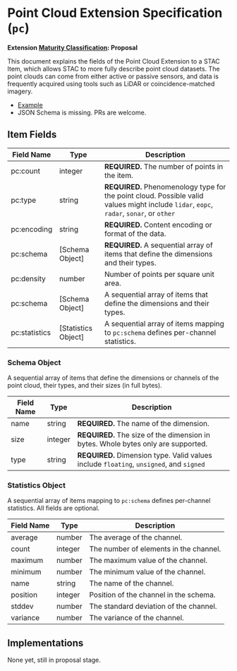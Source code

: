# Point Cloud Extension Specification (`pc`)

**Extension [Maturity Classification](../README.md#extension-maturity): Proposal**

This document explains the fields of the Point Cloud Extension to a STAC Item,
which allows STAC to more fully describe point cloud datasets. The point clouds can
come from either active or passive sensors, and data is frequently acquired using
tools such as LiDAR or coincidence-matched imagery.

- [Example](example-autzen.json)
- JSON Schema is missing. PRs are welcome.

## Item Fields

| Field Name    | Type                | Description |
| ------------- | ------------------- | ----------- |
| pc:count      | integer             | **REQUIRED.** The number of points in the item. |
| pc:type       | string              | **REQUIRED.** Phenomenology type for the point cloud. Possible valid values might include `lidar`, `eopc`, `radar`, `sonar`, or `other` |
| pc:encoding   | string              | **REQUIRED.** Content encoding or format of the data. |
| pc:schema     | [Schema Object]     | **REQUIRED.** A sequential array of items that define the dimensions and their types. |
| pc:density    | number              | Number of points per square unit area. |
| pc:schema     | [Schema Object]     | A sequential array of items that define the dimensions and their types. |
| pc:statistics | [Statistics Object] | A sequential array of items mapping to `pc:schema` defines per-channel statistics. |

### Schema Object

A sequential array of items that define the dimensions or channels of
the point cloud, their types, and their sizes (in full bytes).

| Field Name | Type    | Description |
| ---------- | ------- | -------------------------- |
| name       | string  | **REQUIRED.** The name of the dimension. |
| size       | integer | **REQUIRED.** The size of the dimension in bytes. Whole bytes only are supported.|
| type       | string  | **REQUIRED.** Dimension type. Valid values include `floating`, `unsigned`, and `signed`|

### Statistics Object

A sequential array of items mapping to `pc:schema` defines per-channel statistics. All fields
are optional.

| Field Name | Type    | Description |
| ---------- | ------- | ----------- |
| average    | number  | The average of the channel. |
| count      | integer | The number of elements in the channel. |
| maximum    | number  | The maximum value of the channel. |
| minimum    | number  | The minimum value of the channel. |
| name       | string  | The name of the channel. |
| position   | integer | Position of the channel in the schema.|
| stddev     | number  | The standard deviation of the channel. |
| variance   | number  | The variance of the channel. |

## Implementations

None yet, still in proposal stage.
